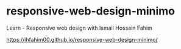 # responsive-web-design-minimo
Learn - Responsive web design with Ismail Hossain Fahim

https://ihfahim00.github.io/responsive-web-design-minimo/
